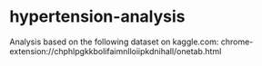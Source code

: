# hypertension-analysis
Analysis based on the following dataset on kaggle.com: 
chrome-extension://chphlpgkkbolifaimnlloiipkdnihall/onetab.html
